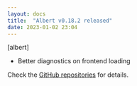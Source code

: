 ```yaml
---
layout: docs
title:  "Albert v0.18.2 released"
date: 2023-01-02 23:04
---
```


[albert]
* Better diagnostics on frontend loading

Check the [GitHub repositories](https://github.com/albertlauncher/albert/commits/v0.18.2) for details.
